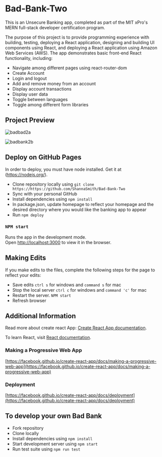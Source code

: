 # Bad-Bank-Two
This is an Unsecure Banking app, completed as part of the MIT xPro's MERN full-stack developer certification program.

The purpose of this project is to provide programming experience with building, testing, deploying a React application, designing and building UI components using React, and deploying a React application using Amazon Web Services (AWS).
The app demonstrates basic front-end React functionality, including:
* Navigate among different pages using react-router-dom
* Create Account
* Login and logout
* Add and remove money from an account
* Display account transactions
* Display user data
* Toggle between languages
* Toggle among different form libraries

## Project Preview

![badbad2a](https://user-images.githubusercontent.com/87396782/159128405-bb077f87-36c2-4e6b-8f81-de4a6950d5e7.png)

![badbank2b](https://user-images.githubusercontent.com/87396782/159128421-5876ba06-8017-489a-b571-e3e0117ab39f.png)

## Deploy on GitHub Pages
In order to deploy, you must have node installed. Get it at (https://nodejs.org/). 
* Clone repository locally using ```git clone https://https://github.com/ShannaSmith/Bad-Bank-Two```
* Sync with your personal GitHub
* Install dependencies using ```npm install``` 
* In package.json, update homepage to reflect your homepage and the desired directory where you would like the banking app to appear
* Run ```npm deploy```



### `NPM start`

Runs the app in the development mode.\
Open [http://localhost:3000](http://localhost:3000) to view it in the browser.

## Making Edits
If you make edits to the files, complete the following steps for the page to reflect your edits:
* Save edits `ctrl s` for windows and `command s` for mac
* Stop the local server `ctrl c` for  windows and `command 'c'` for mac
* Restart the server. `NPM start`
* Refresh browser 



## Additional Information


Read more about create react App: [Create React App documentation](https://facebook.github.io/create-react-app/docs/getting-started).

To learn React, visit [React documentation](https://reactjs.org/).


### Making a Progressive Web App

 [https://facebook.github.io/create-react-app/docs/making-a-progressive-web-app](https://facebook.github.io/create-react-app/docs/making-a-progressive-web-app)


### Deployment

 [https://facebook.github.io/create-react-app/docs/deployment](https://facebook.github.io/create-react-app/docs/deployment)

## To develop your own Bad Bank
* Fork repository 
* Clone locally
* Install dependencies using ```npm install``` 
* Start development server using ```npm start``` 
* Run test suite using ```npm run test```





